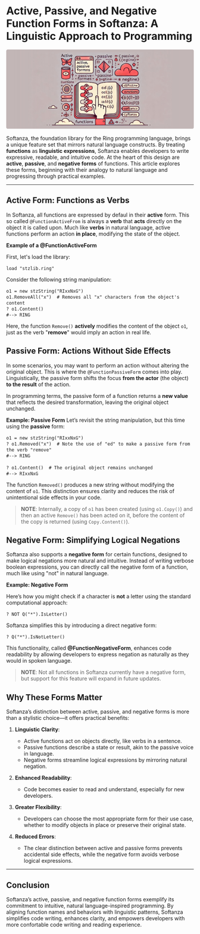 # Active, Passive, and Negative Function Forms in Softanza: A Linguistic Approach to Programming
![Multiple function forms in Softanza, by Microsoft Image Create AI](../images/stzfunction-active-passive-negative-forms.jpg)

Softanza, the foundation library for the Ring programming language, brings a unique feature set that mirrors natural language constructs. By treating **functions** as **linguistic expressions**, Softanza enables developers to write expressive, readable, and intuitive code. At the heart of this design are **active**, **passive**, and **negative forms** of functions. This article explores these forms, beginning with their analogy to natural language and progressing through practical examples.

---

## Active Form: Functions as Verbs 
 
In Softanza, all functions are expressed by defaul in their **active** form. This so called `@FunctionActiveFrom` is always a **verb** that **acts** directly on the object it is called upon. Much like **verbs** in natural language, active functions perform an action **in place**, modifying the state of the object.  

**Example of a @FunctionActiveForm**

First, let's load the library:

```ring
load "stzlib.ring"
```

Consider the following string manipulation:  

```ring
o1 = new stzString("RIxxNxG")
o1.RemoveAll("x")  # Removes all "x" characters from the object's content
? o1.Content()
#--> RING
```  

Here, the function `Remove()` **actively** modifies the content of the object `o1`, just as the verb "**remove**" would imply an action in real life.  


## Passive Form: Actions Without Side Effects  

In some scenarios, you may want to perform an action without altering the original object. This is where the `@FunctionPassiveForm` comes into play. Linguistically, the passive form shifts the focus **from the actor** (the object) **to the result** of the action.  

In programming terms, the passive form of a function returns a **new value** that reflects the desired transformation, leaving the original object unchanged.

**Example: Passive Form**
Let’s revisit the string manipulation, but this time using the **passive** form:  

```ring
o1 = new stzString("RIxxNxG")
? o1.Removed("x")  # Note the use of "ed" to make a passive form from the verb "remove"
#--> RING

? o1.Content()  # The original object remains unchanged
#--> RIxxNxG
```  

The function `Removed()` produces a new string without modifying the content of `o1`. This distinction ensures clarity and reduces the risk of unintentional side effects in your code.

> **NOTE**: Internally, a copy of `o1` has been created (using `o1.Copy()`) and then an active `Remove()` has been acted on it, before the content of the copy is returned (using `Copy.Content()`).


## Negative Form: Simplifying Logical Negations 

Softanza also supports a **negative form** for certain functions, designed to make logical negations more natural and intuitive. Instead of writing verbose boolean expressions, you can directly call the negative form of a function, much like using "not" in natural language.  

**Example: Negative Form**

Here’s how you might check if a character is **not** a letter using the standard computational approach:  

```ring
? NOT Q("*").IsLetter()
```  

Softanza simplifies this by introducing a direct negative form:  

```ring
? Q("*").IsNotLetter()
```  

This functionality, called **@FunctionNegativeForm**, enhances code readability by allowing developers to express negation as naturally as they would in spoken language.

> **NOTE**: Not all functions in Softanza currently have a negative form, but support for this feature will expand in future updates.  


## Why These Forms Matter  

Softanza’s distinction between active, passive, and negative forms is more than a stylistic choice—it offers practical benefits:  

1. **Linguistic Clarity**:  
   - Active functions act on objects directly, like verbs in a sentence.  
   - Passive functions describe a state or result, akin to the passive voice in language.  
   - Negative forms streamline logical expressions by mirroring natural negation.  

2. **Enhanced Readability**:  
   - Code becomes easier to read and understand, especially for new developers.  

3. **Greater Flexibility**:  
   - Developers can choose the most appropriate form for their use case, whether to modify objects in place or preserve their original state.  

4. **Reduced Errors**:  
   - The clear distinction between active and passive forms prevents accidental side effects, while the negative form avoids verbose logical expressions.

---

## Conclusion

Softanza’s active, passive, and negative function forms exemplify its commitment to intuitive, natural language-inspired programming. By aligning function names and behaviors with linguistic patterns, Softanza simplifies code writing, enhances clarity, and empowers developers with more confortable code writing and reading experience.